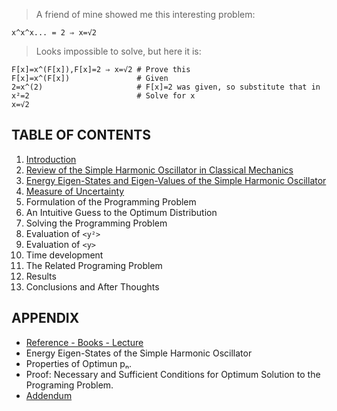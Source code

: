> A friend of mine showed me this interesting problem:
```
x^x^x... = 2 ⇒ x=√2
```
> Looks impossible to solve, but here it is:
```
F[x]=x^(F[x]),F[x]=2 ⇒ x=√2 # Prove this
F[x]=x^(F[x])               # Given
2=x^(2)                     # F[x]=2 was given, so substitute that in
x²=2                        # Solve for x
x=√2
```

## TABLE OF CONTENTS

1. [Introduction](INTRODUCTION.md)
2. [Review of the Simple Harmonic Oscillator in Classical Mechanics](REVIEW.md)
3. [Energy Eigen-States and Eigen-Values of the Simple Harmonic Oscillator](QMSHO.md)
4. [Measure of Uncertainty](UNCERTAINTY.md)
5. Formulation of the Programming Problem
6. An Intuitive Guess to the Optimum Distribution
7. Solving the Programming Problem
  1. Evaluation of `<y²>`
  2. Evaluation of `<y>`
  3. Time development
  4. The Related Programing Problem
  5. Results
8. Conclusions and After Thoughts

## APPENDIX

* [Reference - Books - Lecture](REFERENCE.md)
* Energy Eigen-States of the Simple Harmonic Oscillator
* Properties of Optimun pₙ.
* Proof: Necessary and Sufficient Conditions for Optimum Solution to the Programing Problem.
* [Addendum](ADDENDUM.md)
